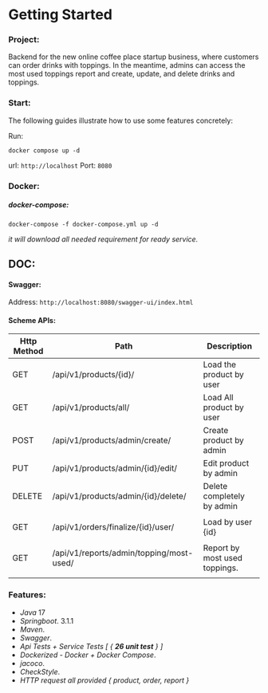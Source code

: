 # Getting Started

### Project:

Backend for the new online coffee place startup business, where customers can order drinks with toppings.
In the meantime, admins can access the most used toppings report and create, update, and delete drinks and toppings.

### Start:

The following guides illustrate how to use some features concretely:

Run:

`docker compose up -d`

url: `http://localhost` Port: `8080`

### Docker:

##### docker-compose:

`docker-compose -f docker-compose.yml up -d`

_it will download all needed requirement for ready service._

## DOC:

#### Swagger:

Address:
`http://localhost:8080/swagger-ui/index.html`

#### Scheme APIs:

| Http Method | Path                                     | Description                   |
|-------------|------------------------------------------|-------------------------------|
| GET         | /api/v1/products/{id}/                   | Load the product by user      |
| GET         | /api/v1/products/all/                    | Load All product by user      |
| POST        | /api/v1/products/admin/create/           | Create product by admin       |
| PUT         | /api/v1/products/admin/{id}/edit/        | Edit product by admin         |
| DELETE      | /api/v1/products/admin/{id}/delete/      | Delete completely by admin    |
|             |                                          |                               |
| GET         | /api/v1/orders/finalize/{id}/user/       | Load by user {id}             |
|             |                                          |                               |
| GET         | /api/v1/reports/admin/topping/most-used/ | Report by most used toppings. |
|             |                                          |                               |

### Features:

* _Java_ 17
* _Springboot_. 3.1.1
* _Maven_.
* _Swagger_.
* _Api Tests + Service Tests [ { **26 unit test** } ]_
* _Dockerized - Docker + Docker Compose_.
* _jacoco_.
* _CheckStyle_.
* _HTTP request all provided { product, order, report }_





